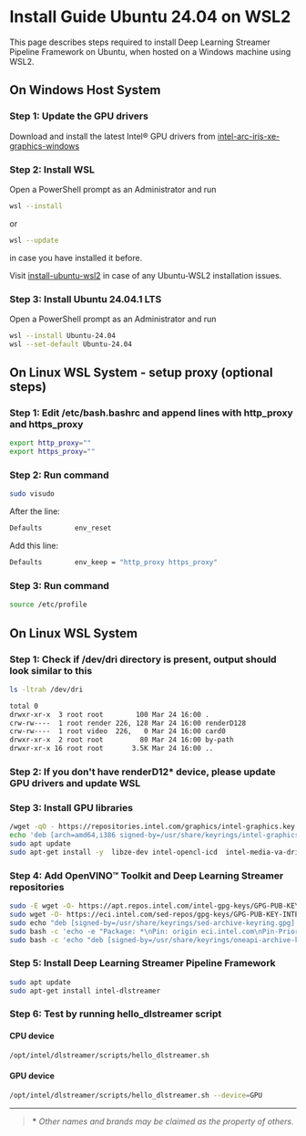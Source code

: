# Install Guide Ubuntu 24.04 on WSL2

This page describes steps required to install Deep Learning Streamer Pipeline
Framework on Ubuntu, when hosted on a Windows machine using WSL2.

## On Windows Host System

### Step 1: Update the GPU drivers

Download and install the latest Intel® GPU drivers from
[intel-arc-iris-xe-graphics-windows](https://www.intel.com/content/www/us/en/download/785597/intel-arc-iris-xe-graphics-windows.html)

### Step 2: Install WSL

Open a PowerShell prompt as an Administrator and run

```bash
wsl --install
```

or

```bash
wsl --update
```

in case you have installed it before.

Visit
[install-ubuntu-wsl2](https://documentation.ubuntu.com/wsl/en/latest/howto/install-ubuntu-wsl2)
in case of any Ubuntu-WSL2 installation issues.

### Step 3: Install Ubuntu 24.04.1 LTS

Open a PowerShell prompt as an Administrator and run

```bash
wsl --install Ubuntu-24.04
wsl --set-default Ubuntu-24.04
```

## On Linux WSL System - setup proxy (optional steps)

### Step 1: Edit /etc/bash.bashrc and append lines with http_proxy and https_proxy

```bash
export http_proxy=""
export https_proxy=""
```

### Step 2: Run command

```bash
sudo visudo
```

After the line:

```bash
Defaults        env_reset
```

Add this line:

```bash
Defaults        env_keep = "http_proxy https_proxy"
```

### Step 3: Run command

```bash
source /etc/profile
```

## On Linux WSL System

### Step 1: Check if /dev/dri directory is present, output should look similar to this

```bash
ls -ltrah /dev/dri

total 0
drwxr-xr-x  3 root root        100 Mar 24 16:00 .
crw-rw----  1 root render 226, 128 Mar 24 16:00 renderD128
crw-rw----  1 root video  226,   0 Mar 24 16:00 card0
drwxr-xr-x  2 root root         80 Mar 24 16:00 by-path
drwxr-xr-x 16 root root       3.5K Mar 24 16:00 ..
```

### Step 2: If you don't have renderD12\* device, please update GPU drivers and update WSL

### Step 3: Install GPU libraries

```bash
/wget -qO - https://repositories.intel.com/graphics/intel-graphics.key |   sudo gpg --dearmor --output /usr/share/keyrings/intel-graphics.gpg
echo 'deb [arch=amd64,i386 signed-by=/usr/share/keyrings/intel-graphics.gpg] https://repositories.intel.com/graphics/ubuntu noble arc' |   sudo tee  /etc/apt/sources.list.d/intel.gpu.noble.list
sudo apt update
sudo apt-get install -y  libze-dev intel-opencl-icd  intel-media-va-driver-non-free libmfx1  libvpl2   libegl-mesa0 libegl1-mesa-dev libgbm1 libgl1-mesa-dev libgl1-mesa-dri   libglapi-mesa libgles2-mesa-dev libglx-mesa0 libigdgmm12 libxatracker2 mesa-va-drivers   mesa-vdpau-drivers mesa-vulkan-drivers va-driver-all
```

### Step 4: Add OpenVINO™ Toolkit and Deep Learning Streamer repositories

```bash
sudo -E wget -O- https://apt.repos.intel.com/intel-gpg-keys/GPG-PUB-KEY-INTEL-SW-PRODUCTS.PUB | gpg --dearmor | sudo tee /usr/share/keyrings/oneapi-archive-keyring.gpg > /dev/null
sudo wget -O- https://eci.intel.com/sed-repos/gpg-keys/GPG-PUB-KEY-INTEL-SED.gpg | sudo tee /usr/share/keyrings/sed-archive-keyring.gpg > /dev/null
sudo echo "deb [signed-by=/usr/share/keyrings/sed-archive-keyring.gpg] https://eci.intel.com/sed-repos/$(source /etc/os-release && echo $VERSION_CODENAME) sed main" | sudo tee /etc/apt/sources.list.d/sed.list
sudo bash -c 'echo -e "Package: *\nPin: origin eci.intel.com\nPin-Priority: 1000" > /etc/apt/preferences.d/sed'
sudo bash -c 'echo "deb [signed-by=/usr/share/keyrings/oneapi-archive-keyring.gpg] https://apt.repos.intel.com/openvino/2025 ubuntu24 main" | sudo tee /etc/apt/sources.list.d/intel-openvino-2025.list'
```

### Step 5: Install Deep Learning Streamer Pipeline Framework

```bash
sudo apt update
sudo apt-get install intel-dlstreamer
```

### Step 6: Test by running hello_dlstreamer script

#### CPU device

```bash
/opt/intel/dlstreamer/scripts/hello_dlstreamer.sh
```

#### GPU device

```bash
/opt/intel/dlstreamer/scripts/hello_dlstreamer.sh --device=GPU
```

------------------------------------------------------------------------

> **\*** *Other names and brands may be claimed as the property of
> others.*
